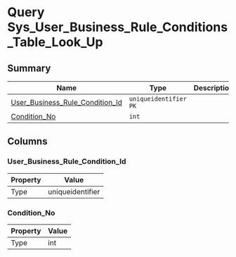 # Query Sys_User_Business_Rule_Conditions_Table_Look_Up


## Summary

| Name | Type | Description |
| - | - | --- |
|[User_Business_Rule_Condition_Id](#user_business_rule_condition_id)|`uniqueidentifier` `PK`||
|[Condition_No](#condition_no)|`int` ||

## Columns

### User_Business_Rule_Condition_Id

| Property | Value |
| - | - |
|Type|uniqueidentifier|

### Condition_No

| Property | Value |
| - | - |
|Type|int|


